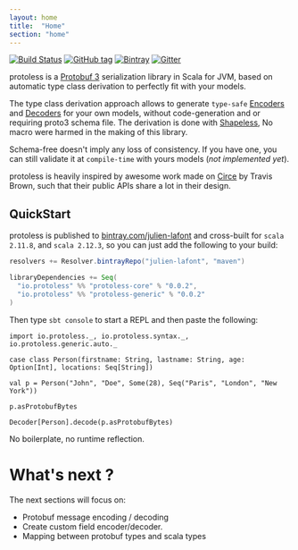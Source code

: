 ```yaml
---
layout: home
title:  "Home"
section: "home"
---
```


[![Build Status](https://travis-ci.org/julien-lafont/protoless.svg)](https://travis-ci.org/julien-lafont/protoless)
[![GitHub tag](https://img.shields.io/github/tag/julien-lafont/protoless.svg)]()
[![Bintray](https://img.shields.io/bintray/v/julien-lafont/maven/protoless-core.svg)]()
[![Gitter](https://img.shields.io/gitter/room/julien-lafont/protoless.js.svg)]()

protoless is a [Protobuf 3](https://developers.google.com/protocol-buffers/docs/proto3) serialization
library in Scala for JVM, based on automatic type class derivation to perfectly fit with your models.

The type class derivation approach allows to generate `type-safe` [Encoders](https://julien-lafont.github.io/protoless/api/io/protoless/index.html/io/protoless/Encoder.html)
and [Decoders](https://julien-lafont.github.io/protoless/api/io/protoless/index.html/io/protoless/Encoder.html) for your own models,
without code-generation and or requiring proto3 schema file. The derivation is done with [Shapeless](https://github.com/milessabin/shapeless),
No macro were harmed in the making of this library.

Schema-free doesn't imply any loss of consistency. If you have one, you can still validate it at `compile-time` with yours models (*not implemented yet*).

protoless is heavily inspired by awesome work made on [Circe](http://circe.io) by Travis Brown, such that their public APIs share a lot in their design.


## QuickStart

protoless is published to [bintray.com/julien-lafont](https://bintray.com/julien-lafont/maven) and cross-built for `scala 2.11.8`, and `scala 2.12.3`, so you can just add the following to your build:

```scala
resolvers += Resolver.bintrayRepo("julien-lafont", "maven")

libraryDependencies += Seq(
  "io.protoless" %% "protoless-core" % "0.0.2",
  "io.protoless" %% "protoless-generic" % "0.0.2"
)
```

Then type `sbt console` to start a REPL and then paste the following:

```tut
import io.protoless._, io.protoless.syntax._, io.protoless.generic.auto._

case class Person(firstname: String, lastname: String, age: Option[Int], locations: Seq[String])

val p = Person("John", "Doe", Some(28), Seq("Paris", "London", "New York"))

p.asProtobufBytes

Decoder[Person].decode(p.asProtobufBytes)
```

No boilerplate, no runtime reflection.

# What's next ?

The next sections will focus on:
 - Protobuf message encoding / decoding
 - Create custom field encoder/decoder.
 - Mapping between protobuf types and scala types
